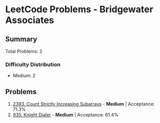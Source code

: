 # LeetCode Problems - Bridgewater Associates

## Summary
Total Problems: 2

### Difficulty Distribution

- Medium: 2

## Problems

1. [2393. Count Strictly Increasing Subarrays](https://leetcode.com/problems/count-strictly-increasing-subarrays/) - **Medium** | Acceptance: 71.3%
2. [935. Knight Dialer](https://leetcode.com/problems/knight-dialer/) - **Medium** | Acceptance: 61.4%